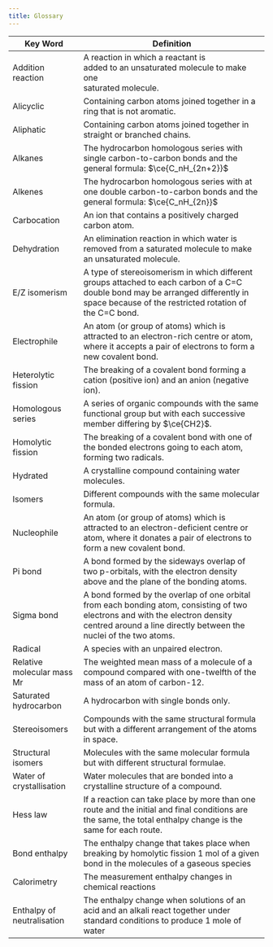 ```yaml
---
title: Glossary
---
```



| Key Word                   | Definition                                                                                                                                                                                        |
| -------------------------- | ------------------------------------------------------------------------------------------------------------------------------------------------------------------------------------------------- |
| Addition reaction <br>     | A reaction in which a reactant is <br>added to an unsaturated molecule to make one  <br>saturated molecule.                                                                                       |
| Alicyclic                  | Containing carbon atoms joined together in a ring that is not aromatic.                                                                                                                           |
| Aliphatic                  | Containing carbon atoms joined together in straight or branched chains.                                                                                                                           |
| Alkanes                    | The hydrocarbon homologous series with single carbon-to-carbon bonds and the general formula: $\ce{C_nH_{2n+2}}$                                                                                  |
| Alkenes                    | The hydrocarbon homologous series with at one double carbon-to-carbon bonds and the general formula: $\ce{C_nH_{2n}}$                                                                             |
| Carbocation                | An ion that contains a positively charged carbon atom.                                                                                                                                            |
| Dehydration                | An elimination reaction in which water is removed from a saturated molecule to make an unsaturated molecule.                                                                                      |
| E/Z isomerism              | A type of stereoisomerism in which different groups attached to each carbon of a C=C double bond may be arranged differently in space because of the restricted rotation of the C=C bond.         |
| Electrophile               | An atom (or group of atoms) which is attracted to an electron-rich centre or atom, where it accepts a pair of electrons to form a new covalent bond.                                              |
| Heterolytic fission        | The breaking of a covalent bond forming a cation (positive ion) and an anion (negative ion).                                                                                                      |
| Homologous series          | A series of organic compounds with the same functional group but with each successive member differing by $\ce{CH2}$.                                                                             |
| Homolytic fission          | The breaking of a covalent bond with one of the bonded electrons going to each atom, forming two radicals.                                                                                        |
| Hydrated                   | A crystalline compound containing water molecules.                                                                                                                                                |
| Isomers                    | Different compounds with the same molecular formula.                                                                                                                                              |
| Nucleophile                | An atom (or group of atoms) which is attracted to an electron-deficient centre or atom, where it donates a pair of electrons to form a new covalent bond.                                         |
| Pi bond                    | A bond formed by the sideways overlap of two p-orbitals, with the electron density above and the plane of the bonding atoms.                                                                      |
| Sigma bond                 | A bond formed by the overlap of one orbital from each bonding atom, consisting of two electrons and with the electron density centred around a line directly between the nuclei of the two atoms. |
| Radical                    | A species with an unpaired electron.                                                                                                                                                              |
| Relative molecular mass Mr | The weighted mean mass of a molecule of a compound compared with one-twelfth of the mass of an atom of carbon-12.                                                                                 |
| Saturated hydrocarbon      | A hydrocarbon with single bonds only.                                                                                                                                                             |
| Stereoisomers              | Compounds with the same structural formula but with a different arrangement of the atoms in space.                                                                                                |
| Structural isomers         | Molecules with the same molecular formula but with different structural formulae.                                                                                                                 |
| Water of crystallisation   | Water molecules that are bonded into a crystalline structure of a compound.                                                                                                                       |
| Hess law                   | If a reaction can take place by more than one route and the initial and final conditions are the same, the total enthalpy change is the same for each route.                                      |
| Bond enthalpy              | The enthalpy change that takes place when breaking by homolytic fission 1 mol of a given bond in the molecules of a gaseous species                                                               |
| Calorimetry                | The measurement enthalpy changes in chemical reactions                                                                                                                                            |
| Enthalpy of neutralisation | The enthalpy change when solutions of an acid and an alkali react together under standard conditions to produce 1 mole of water                                                                   |

